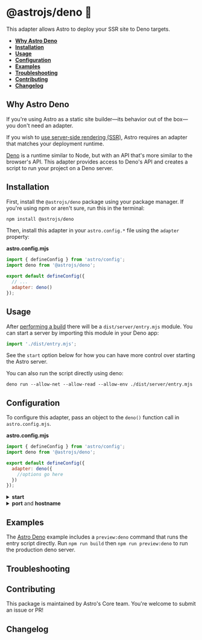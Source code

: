 # @astrojs/deno 🦖

This adapter allows Astro to deploy your SSR site to Deno targets.

- <strong>[Why Astro Deno](#why-astro-deno)</strong>
- <strong>[Installation](#installation)</strong>
- <strong>[Usage](#usage)</strong>
- <strong>[Configuration](#configuration)</strong>
- <strong>[Examples](#examples)</strong>
- <strong>[Troubleshooting](#troubleshooting)</strong>
- <strong>[Contributing](#contributing)</strong>
- <strong>[Changelog](#changelog)</strong>

## Why Astro Deno

If you're using Astro as a static site builder—its behavior out of the box—you don't need an adapter.

If you wish to [use server-side rendering (SSR)](https://docs.astro.build/en/guides/server-side-rendering/), Astro requires an adapter that matches your deployment runtime.

[Deno](https://deno.land/) is a runtime similar to Node, but with an API that's more similar to the browser's API. This adapter provides access to Deno's API and creates a script to run your project on a Deno server.

## Installation

First, install the `@astrojs/deno` package using your package manager. If you're using npm or aren't sure, run this in the terminal:
```sh
npm install @astrojs/deno
```

Then, install this adapter in your `astro.config.*` file using the `adapter` property:

__astro.config.mjs__

```js
import { defineConfig } from 'astro/config';
import deno from '@astrojs/deno';

export default defineConfig({
  // ...
  adapter: deno()
});
```
  
## Usage

After [performing a build](https://docs.astro.build/en/guides/deploy/#building-the-app) there will be a `dist/server/entry.mjs` module. You can start a server by importing this module in your Deno app:

```js
import './dist/entry.mjs';
```

See the `start` option below for how you can have more control over starting the Astro server.

You can also run the script directly using deno:
```
deno run --allow-net --allow-read --allow-env ./dist/server/entry.mjs
```


## Configuration

To configure this adapter, pass an object to the `deno()` function call in `astro.config.mjs`.

__astro.config.mjs__
```js
import { defineConfig } from 'astro/config';
import deno from '@astrojs/deno';

export default defineConfig({
  adapter: deno({
    //options go here
  })
});
```

<details>
  <summary><strong>start</strong></summary>
  
  <br/>

  This adapter automatically starts a server when it is imported. You can turn this off with the `start` option:

  ```js
  import { defineConfig } from 'astro/config';
  import deno from '@astrojs/deno';

  export default defineConfig({
    adapter: deno({
      start: false
    })
  });
  ```

  If you disable this, you need to write your own Deno web server. Import and call `handle` from the generated entry script to render requests:

  ```ts
  import { serve } from "https://deno.land/std@0.132.0/http/server.ts";
  import { handle } from './dist/entry.mjs';

  serve((req: Request) => {
    // Check the request, maybe do static file handling here.

    return handle(req);
  });
  ```
</details>

<details>
  <summary><strong>port</strong> and <strong>hostname</strong></summary>
  
  <br/>

  You can set the port (default: `8085`) and hostname (default: `0.0.0.0`) for the deno server to use. If `start` is false, this has no effect; your own server must configure the port and hostname.

  ```js
  import { defineConfig } from 'astro/config';
  import deno from '@astrojs/deno';

  export default defineConfig({
    adapter: deno({
      port: 8081,
      hostname: 'myhost'
    })
  });
```
</details>

## Examples

The [Astro Deno](https://github.com/withastro/astro/tree/main/examples/deno) example includes a `preview:deno` command that runs the entry script directly. Run `npm run build` then `npm run preview:deno` to run the production deno server.

## Troubleshooting

## Contributing

This package is maintained by Astro's Core team. You're welcome to submit an issue or PR!

## Changelog

[astro-integration]: https://docs.astro.build/en/guides/integrations-guide/
